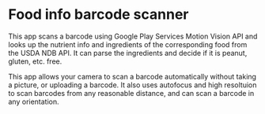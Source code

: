 # Food info barcode scanner
This app scans a barcode using Google Play Services Motion Vision API and looks up the nutrient info and ingredients
of the corresponding food from the USDA NDB API. It can parse the ingredients and decide if it is peanut, gluten, etc. free.

This app allows your camera to scan a barcode automatically without taking a picture, or uploading a barcode.
It also uses autofocus and high resoltuion to scan barcodes from any reasonable distance, and can scan a barcode
in any orientation.
